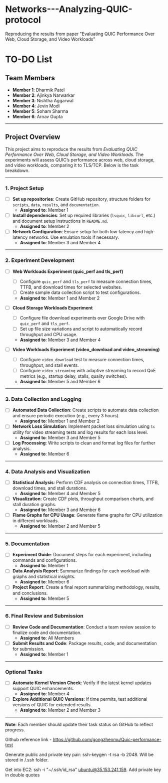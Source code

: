 # Networks---Analyzing-QUIC-protocol
Reproducing the results from paper "Evaluating QUIC Performance Over Web, Cloud Storage, and Video Workloads"


# TO-DO List

## Team Members
- **Member 1**: Dharmik Patel
- **Member 2**: Ajinkya Narwarkar
- **Member 3**: Nishtha Aggarwal
- **Member 4**: Jevin Modi
- **Member 5**: Soham Sharma
- **Member 6**: Arnav Gupta

---

## Project Overview
This project aims to reproduce the results from *Evaluating QUIC Performance Over Web, Cloud Storage, and Video Workloads*. The experiments will assess QUIC’s performance across web, cloud storage, and video workloads, comparing it to TLS/TCP. Below is the task breakdown.

---

### 1. **Project Setup**
- [ ] **Set up repositories**: Create GitHub repository, structure folders for `scripts`, `data`, `results`, and `documentation`.
  - **Assigned to**: Member 1
- [ ] **Install dependencies**: Set up required libraries (`lsquic`, `libcurl`, etc.) and document setup instructions in `README.md`.
  - **Assigned to**: Member 2
- [ ] **Network Configuration**: Ensure setup for both low-latency and high-latency networks. Use emulation tools if necessary.
  - **Assigned to**: Member 3 and Member 4

---

### 2. **Experiment Development**
- [ ] **Web Workloads Experiment (quic_perf and tls_perf)**
  - [ ] Configure `quic_perf` and `tls_perf` to measure connection times, TTFB, and download times for selected websites.
  - [ ] Create sample data collection script to test configurations.
  - **Assigned to**: Member 1 and Member 2

- [ ] **Cloud Storage Workloads Experiment**
  - [ ] Configure file download experiments over Google Drive with `quic_perf` and `tls_perf`.
  - [ ] Set up file size variations and script to automatically record throughput and CPU usage.
  - **Assigned to**: Member 3 and Member 4

- [ ] **Video Workloads Experiment (video_download and video_streaming)**
  - [ ] Configure `video_download` test to measure connection times, throughput, and stall events.
  - [ ] Configure `video_streaming` with adaptive streaming to record QoE metrics (e.g., startup delay, stalls, quality switches).
  - **Assigned to**: Member 5 and Member 6

---

### 3. **Data Collection and Logging**
- [ ] **Automated Data Collection**: Create scripts to automate data collection and ensure periodic execution (e.g., every 3 hours).
  - **Assigned to**: Member 1 and Member 2
- [ ] **Network Loss Simulation**: Implement packet loss simulation using `tc` utility for video streaming tests and log results for each loss level.
  - **Assigned to**: Member 3 and Member 5
- [ ] **Log Processing**: Write scripts to clean and format log files for further analysis.
  - **Assigned to**: Member 6

---

### 4. **Data Analysis and Visualization**
- [ ] **Statistical Analysis**: Perform CDF analysis on connection times, TTFB, download times, and stall durations.
  - **Assigned to**: Member 4 and Member 5
- [ ] **Visualization**: Create CDF plots, throughput comparison charts, and stall duration graphs.
  - **Assigned to**: Member 3 and Member 6
- [ ] **Flame Graphs for CPU Usage**: Generate flame graphs for CPU utilization in different workloads.
  - **Assigned to**: Member 2 and Member 5

---

### 5. **Documentation**
- [ ] **Experiment Guide**: Document steps for each experiment, including commands and configurations.
  - **Assigned to**: Member 1
- [ ] **Data Analysis Report**: Summarize findings for each workload with graphs and statistical insights.
  - **Assigned to**: Member 6
- [ ] **Project Report**: Create a final report summarizing methodology, results, and conclusions.
  - **Assigned to**: Member 5

---

### 6. **Final Review and Submission**
- [ ] **Review Code and Documentation**: Conduct a team review session to finalize code and documentation.
  - **Assigned to**: All Members
- [ ] **Submit Results and Code**: Package results, code, and documentation for submission.
  - **Assigned to**: Member 1

---

### Optional Tasks
- [ ] **Automate Kernel Version Check**: Verify if the latest kernel updates support QUIC enhancements.
  - **Assigned to**: Member 4
- [ ] **Explore Additional QUIC Versions**: If time permits, test additional versions of QUIC for extended results.
  - **Assigned to**: Member 2 and Member 3

---

**Note**: Each member should update their task status on GitHub to reflect progress.

Github reference link - https://github.com/gongzhenmu/Quic-performance-test

Generate public and private key pair: ssh-keygen -t rsa -b 2048. Will be stored in /.ssh folder.  

Get into EC2: ssh -i "~/.ssh/id_rsa" ubuntu@35.153.241.159. Add private key in double quotes


 

